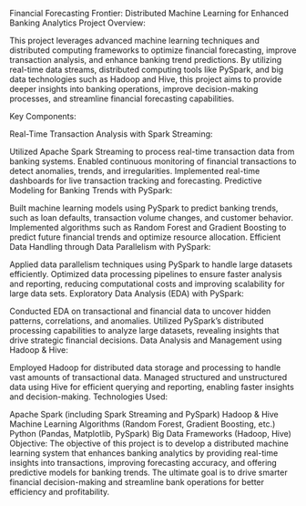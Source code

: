 Financial Forecasting Frontier: Distributed Machine Learning for Enhanced Banking Analytics
Project Overview:

This project leverages advanced machine learning techniques and distributed computing frameworks to optimize financial forecasting, improve transaction analysis, and enhance banking trend predictions. By utilizing real-time data streams, distributed computing tools like PySpark, and big data technologies such as Hadoop and Hive, this project aims to provide deeper insights into banking operations, improve decision-making processes, and streamline financial forecasting capabilities.

Key Components:

Real-Time Transaction Analysis with Spark Streaming:

Utilized Apache Spark Streaming to process real-time transaction data from banking systems. Enabled continuous monitoring of financial transactions to detect anomalies, trends, and irregularities. Implemented real-time dashboards for live transaction tracking and forecasting. Predictive Modeling for Banking Trends with PySpark:

Built machine learning models using PySpark to predict banking trends, such as loan defaults, transaction volume changes, and customer behavior. Implemented algorithms such as Random Forest and Gradient Boosting to predict future financial trends and optimize resource allocation. Efficient Data Handling through Data Parallelism with PySpark:

Applied data parallelism techniques using PySpark to handle large datasets efficiently. Optimized data processing pipelines to ensure faster analysis and reporting, reducing computational costs and improving scalability for large data sets. Exploratory Data Analysis (EDA) with PySpark:

Conducted EDA on transactional and financial data to uncover hidden patterns, correlations, and anomalies. Utilized PySpark’s distributed processing capabilities to analyze large datasets, revealing insights that drive strategic financial decisions. Data Analysis and Management using Hadoop & Hive:

Employed Hadoop for distributed data storage and processing to handle vast amounts of transactional data. Managed structured and unstructured data using Hive for efficient querying and reporting, enabling faster insights and decision-making. Technologies Used:

Apache Spark (including Spark Streaming and PySpark) Hadoop & Hive Machine Learning Algorithms (Random Forest, Gradient Boosting, etc.) Python (Pandas, Matplotlib, PySpark) Big Data Frameworks (Hadoop, Hive) Objective: The objective of this project is to develop a distributed machine learning system that enhances banking analytics by providing real-time insights into transactions, improving forecasting accuracy, and offering predictive models for banking trends. The ultimate goal is to drive smarter financial decision-making and streamline bank operations for better efficiency and profitability.
